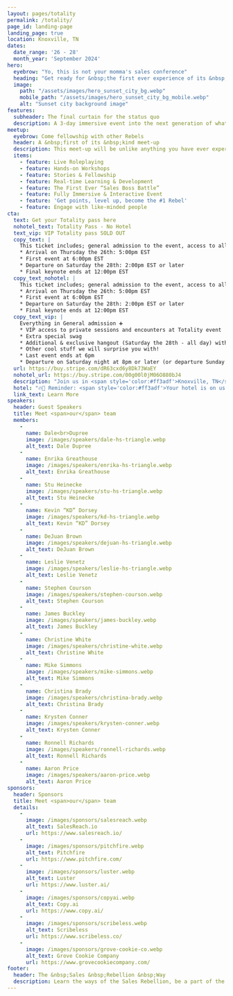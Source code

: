 ```yaml
---
layout: pages/totality
permalink: /totality/
page_id: landing-page
landing_page: true
location: Knoxville, TN
dates:
  date_range: '26 - 28' 
  month_year: 'September 2024'
hero:
  eyebrow: "Yo, this is not your momma's sales conference"
  heading: "Get ready for &nbsp;the first ever experience of its &nbsp;kind!"
  image: 
    path: "/assets/images/hero_sunset_city_bg.webp"
    mobile_path: "/assets/images/hero_sunset_city_bg_mobile.webp"
    alt: "Sunset city background image"
features:
  subheader: The final curtain for the status quo
  description: A 3-day immersive event into the next generation of what selling is and will become.
meetup:
  eyebrow: Come fellowship with other Rebels
  header: A &nbsp;first of its &nbsp;kind meet-up
  description: This meet-up will be unlike anything you have ever experienced... Escape from the boring and monotonous conference of the past and lean into the future of learning, enlightening and life changing experiences for people of all walks of life.
  items:
    - feature: Live Roleplaying
    - feature: Hands-on Workshops
    - feature: Stories & Fellowship
    - feature: Real-time Learning & Development
    - feature: The First Ever “Sales Boss Battle”
    - feature: Fully Immersive & Interactive Event
    - feature: 'Get points, level up, become the #1 Rebel'
    - feature: Engage with like-minded people
cta:
  text: Get your Totality pass here
  nohotel_text: Totality Pass - No Hotel
  text_vip: VIP Totality pass SOLD OUT
  copy_text: |
    This ticket includes; general admission to the event, access to all workshops, hotel stay (2) nights, food and drink during event, swag, official Rebel status.
    * Arrival on Thursday the 26th: 5:00pm EST
    * First event at 6:00pm EST
    * Departure on Saturday the 28th: 2:00pm EST or later
    * Final keynote ends at 12:00pm EST
  copy_text_nohotel: |
    This ticket includes; general admission to the event, access to all workshops, food and drink during event, hotel link to book your own room, swag, official Rebel status.
    * Arrival on Thursday the 26th: 5:00pm EST
    * First event at 6:00pm EST
    * Departure on Saturday the 28th: 2:00pm EST or later
    * Final keynote ends at 12:00pm EST
  copy_text_vip: |
    Everything in General admission ➕
    * VIP access to private sessions and encounters at Totality event
    * Extra special swag
    * Additional & exclusive hangout (Saturday the 28th - all day) with Dale Dupree + The Rebels + Event Speakers
    * Other cool stuff we will surprise you with!
    * Last event ends at 6pm
    * Departure on Saturday night at 8pm or later (or departure Sunday morning)
  url: https://buy.stripe.com/dR63cxd6y8Dk73WaEY
  nohotel_url: https://buy.stripe.com/00g00l0jM06O880bJ4
  description: "Join us in <span style='color:#ff3adf'>Knoxville, TN</span> on September 26, 27, and 28th!"
  hotel: "🔥🤯 Reminder: <span style='color:#ff3adf'>Your hotel is on us!</span> 🤯🔥"
  link_text: Learn More
speakers:
  header: Guest Speakers
  title: Meet <span>our</span> team
  members:
    -
      name: Dale<br>Dupree
      image: /images/speakers/dale-hs-triangle.webp
      alt_text: Dale Dupree
    -
      name: Enrika Greathouse
      image: /images/speakers/enrika-hs-triangle.webp
      alt_text: Enrika Greathouse
    -
      name: Stu Heinecke
      image: /images/speakers/stu-hs-triangle.webp
      alt_text: Stu Heinecke
    -
      name: Kevin “KD” Dorsey
      image: /images/speakers/kd-hs-triangle.webp
      alt_text: Kevin “KD” Dorsey
    -
      name: DeJuan Brown
      image: /images/speakers/dejuan-hs-triangle.webp
      alt_text: DeJuan Brown
    -
      name: Leslie Venetz
      image: /images/speakers/leslie-hs-triangle.webp
      alt_text: Leslie Venetz
    -
      name: Stephen Courson
      image: /images/speakers/stephen-courson.webp
      alt_text: Stephen Courson
    -
      name: James Buckley
      image: /images/speakers/james-buckley.webp
      alt_text: James Buckley
    -
      name: Christine White
      image: /images/speakers/christine-white.webp
      alt_text: Christine White
    -
      name: Mike Simmons
      image: /images/speakers/mike-simmons.webp
      alt_text: Mike Simmons
    -
      name: Christina Brady
      image: /images/speakers/christina-brady.webp
      alt_text: Christina Brady
    -
      name: Krysten Conner
      image: /images/speakers/krysten-conner.webp
      alt_text: Krysten Conner
    -
      name: Ronnell Richards
      image: /images/speakers/ronnell-richards.webp
      alt_text: Ronnell Richards
    -
      name: Aaron Price
      image: /images/speakers/aaron-price.webp
      alt_text: Aaron Price
sponsors:
  header: Sponsors
  title: Meet <span>our</span> team
  details:
    -
      image: /images/sponsors/salesreach.webp
      alt_text: SalesReach.io
      url: https://www.salesreach.io/
    -
      image: /images/sponsors/pitchfire.webp
      alt_text: Pitchfire
      url: https://www.pitchfire.com/
    -
      image: /images/sponsors/luster.webp
      alt_text: Luster
      url: https://www.luster.ai/
    -
      image: /images/sponsors/copyai.webp
      alt_text: Copy.ai
      url: https://www.copy.ai/
    -
      image: /images/sponsors/scribeless.webp
      alt_text: Scribeless
      url: https://www.scribeless.co/
    -
      image: /images/sponsors/grove-cookie-co.webp
      alt_text: Grove Cookie Company
      url: https://www.grovecookiecompany.com/
footer:
  header: The &nbsp;Sales &nbsp;Rebellion &nbsp;Way
  description: Learn the ways of the Sales Rebellion, be a part of the first ever interactive sales conference experience, win prizes, build community and level up your sales game beyond recognition.
---
```

